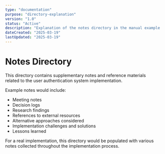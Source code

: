 ```yaml
---
type: "documentation"
purpose: "directory-explanation"
version: "1.0"
status: "Active"
description: "Explanation of the notes directory in the manual example implementation plan"
dateCreated: "2025-03-19"
lastUpdated: "2025-03-19"
---
```


# Notes Directory

This directory contains supplementary notes and reference materials related to the user authentication system implementation.

Example notes would include:
- Meeting notes
- Decision logs
- Research findings
- References to external resources
- Alternative approaches considered
- Implementation challenges and solutions
- Lessons learned

For a real implementation, this directory would be populated with various notes collected throughout the implementation process. 